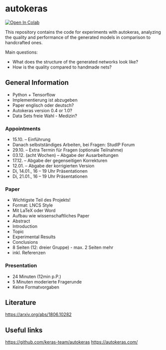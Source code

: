 # autokeras
[![Open In Colab](https://colab.research.google.com/assets/colab-badge.svg)](https://colab.research.google.com/github/phossen/autokeras/blob/master/AutoKeras.ipynb)

This repository contains the code for experiments with autokeras, analyzing the quality and performance of the generated models in comparison to handcrafted ones.

Main questions:
* What does the structure of the generated networks look like?
* How is the quality compared to handmade nets?

## General Information
* Python + Tensorflow
* Implementierung ist abzugeben
* Paper englisch oder deutsch?
* Autokeras version 0.4 or 1.0?
* Data Sets freie Wahl - Medizin?

### Appointments
* 15.10. – Einführung
* Danach selbstständiges Arbeiten, bei Fragen: StudIP Forum
* 29.10. – Extra Termin für Fragen (optionale Teilnahme)
* 03.12. (acht Wochen) – Abgabe der Ausarbeitungen
* 17.12. – Abgabe der gegenseitigen Korrekturen
* 12.01. – Abgabe der korrigierten Version
* Di, 14.01., 16 – 19 Uhr Präsentationen
* Di, 21.01., 16 – 19 Uhr Präsentationen

### Paper
* Wichtigste Teil des Projekts!
* Format: LNCS Style
* Mit LaTeX oder Word
* Aufbau wie wissenschaftliches Paper
* Abstract
* Introduction
* Topic
* Experimental Results
* Conclusions
* 8 Seiten (12: dreier Gruppe) - max. 2 Seiten mehr
* inkl. Referenzen

### Presentation
* 24 Minuten (12min p.P.)
* 5 Minuten moderierte Fragerunde
* Keine Formatvorgaben

## Literature
https://arxiv.org/abs/1806.10282

## Useful links
https://github.com/keras-team/autokeras
https://autokeras.com/
